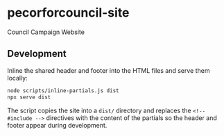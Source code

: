 # pecorforcouncil-site

Council Campaign Website

## Development

Inline the shared header and footer into the HTML files and serve them locally:

```bash
node scripts/inline-partials.js dist
npx serve dist
```

The script copies the site into a `dist/` directory and replaces the `<!--#include -->` directives with the content of the partials so the header and footer appear during development.
